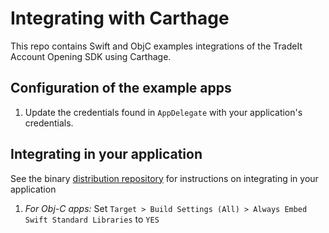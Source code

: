 # Integrating with Carthage
This repo contains Swift and ObjC examples integrations of the TradeIt Account Opening SDK using Carthage.

## Configuration of the example apps
1. Update the credentials found in `AppDelegate` with your application's credentials.

## Integrating in your application
See the binary [distribution repository](https://github.com/tradingticket/TradeItAccountOpeningIosSDK) for instructions on integrating in your application
1. *For Obj-C apps:* Set `Target > Build Settings (All) > Always Embed Swift Standard Libraries` to `YES`
